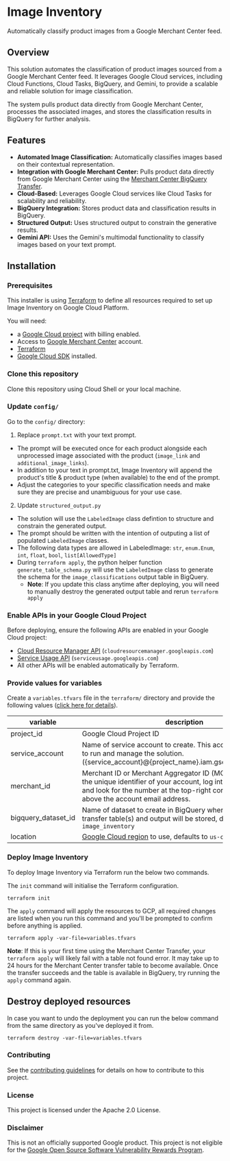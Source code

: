
# Image Inventory

Automatically classify product images from a Google Merchant Center feed.

## Overview

This solution automates the classification of product images sourced from a Google Merchant Center feed. It leverages Google Cloud services, including Cloud Functions, Cloud Tasks, BigQuery, and Gemini, to provide a scalable and reliable solution for image classification.

The system pulls product data directly from Google Merchant Center, processes the associated images, and stores the classification results in BigQuery for further analysis.

## Features

- **Automated Image Classification:** Automatically classifies images based on their contextual representation.
- **Integration with Google Merchant Center:** Pulls product data directly from Google Merchant Center using the [Merchant Center BigQuery Transfer](https://cloud.google.com/bigquery/docs/merchant-center-transfer).
- **Cloud-Based:** Leverages Google Cloud services like Cloud Tasks for scalability and reliability.
- **BigQuery Integration:** Stores product data and classification results in BigQuery.
- **Structured Output:** Uses structured output to constrain the generative results.
- **Gemini API:** Uses the Gemini's multimodal functionality to classify images based on your text prompt.

## Installation

### Prerequisites

This installer is using [Terraform](https://www.terraform.io) to define all resources required to set up Image Inventory on Google Cloud Platform.

You will need:

- a [Google Cloud project](https://console.cloud.google.com) with billing enabled.
- Access to [Google Merchant Center](https://business.google.com/us/merchant-center/) account.
- [Terraform](https://developer.hashicorp.com/terraform/tutorials/gcp-get-started/install-cli)
- [Google Cloud SDK](https://cloud.google.com/sdk/docs/install) installed.

### Clone this repository

Clone this repository using Cloud Shell or your local machine.

### Update `config/`

Go to the `config/` directory:

1. Replace `prompt.txt` with your text prompt.

- The prompt will be executed once for each product alongside each unprocessed image associated with the product (`image_link` and `additional_image_links`).
- In addition to your text in prompt.txt, Image Inventory will append the product's title & product type (when available) to the end of the prompt.
- Adjust the categories to your specific classification needs and make sure they are precise and unambiguous for your use case.

2. Update `structured_output.py`

- The solution will use the `LabeledImage` class defintion to structure and constrain the generated output.
- The prompt should be written with the intention of outputing a list of populated `LabeledImage` classes.
- The following data types are allowed in LabeledImage:    `str`, `enum.Enum`, `int`, `float`, `bool`, `list[AllowedType]`
- During `terraform apply`, the python helper function `generate_table_schema.py` will use the `LabeledImage` class to generate the schema for the `image_classifications` output table in BigQuery.
  - **Note**: If you update this class anytime after deploying, you will need to manually destroy the generated output table and rerun `terraform apply`

### Enable APIs in your Google Cloud Project

Before deploying, ensure the following APIs are enabled in your Google Cloud project:

- [Cloud Resource Manager API](https://console.cloud.google.com/apis/library/cloudresourcemanager.googleapis.com) (`cloudresourcemanager.googleapis.com`)
- [Service Usage API](https://console.cloud.google.com/apis/library/cloudresourcemanager.googleapis.com) (`serviceusage.googleapis.com`)
- All other APIs will be enabled automatically by Terraform.

### Provide values for variables

Create a `variables.tfvars` file in the `terraform/` directory and provide the following values ([click here for details](https://developer.hashicorp.com/terraform/language/values/variables#variable-definitions-tfvars-files)).

| variable                    | description                                                                                               |  |
| ---------------------       | --------------------------------------------------------------------------------------------------------- | ------------------- |
| project_id                  | Google Cloud Project ID                                                      | required            |
| service_account       | Name of service account to create. This account will be used to run and manage the solution. ({service_account}@{project_name}.iam.gserviceaccount.com)| required            |
| merchant_id    |  Merchant ID or Merchant Aggregator ID (MCA) to use. To find the unique identifier of your account, log into Merchant center and look for the number at the top-right corner of the page, above the account email address.| required            |
| bigquery_dataset_id | Name of dataset to create in BigQuery where Merchant Center transfer table(s) and output will be stored, defaults to `image_inventory`  | optional            |
| location         | [Google Cloud region](https://cloud.withgoogle.com/region-picker) to use, defaults to `us-central1` | optional            |

### Deploy Image Inventory

To deploy Image Inventory  via Terraform run the below two commands.

The `init` command will initialise the Terraform configuration.

```shell
terraform init
```

The `apply` command will apply the resources to GCP, all required changes are listed when you run this command and you'll be prompted to confirm before anything is applied.

```shell
terraform apply -var-file=variables.tfvars
```

**Note**: If this is your first time using the Merchant Center Transfer, your `terraform apply` will likely fail with a table not found error. It may take up to 24 hours for the Merchant Center transfer table to become available. Once the transfer succeeds and the table is available in BigQuery, try running the `apply` command again.

## Destroy deployed resources

In case you want to undo the deployment you can run the below command from the same directory as you've deployed it from.

```shell
terraform destroy -var-file=variables.tfvars
```

### Contributing

See the [contributing guidelines](contributing.md) for details on how to contribute to this project.

### License

This project is licensed under the Apache 2.0 License.

### Disclaimer

This is not an officially supported Google product. This project is not
eligible for the [Google Open Source Software Vulnerability Rewards
Program](https://bughunters.google.com/open-source-security).
